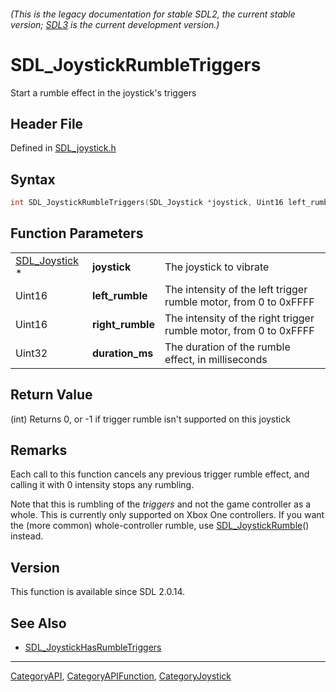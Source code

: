 ###### (This is the legacy documentation for stable SDL2, the current stable version; [SDL3](https://wiki.libsdl.org/SDL3/) is the current development version.)
# SDL_JoystickRumbleTriggers

Start a rumble effect in the joystick's triggers

## Header File

Defined in [SDL_joystick.h](https://github.com/libsdl-org/SDL/blob/SDL2/include/SDL_joystick.h)

## Syntax

```c
int SDL_JoystickRumbleTriggers(SDL_Joystick *joystick, Uint16 left_rumble, Uint16 right_rumble, Uint32 duration_ms);
```

## Function Parameters

|                                |                  |                                                                   |
| ------------------------------ | ---------------- | ----------------------------------------------------------------- |
| [SDL_Joystick](SDL_Joystick) * | **joystick**     | The joystick to vibrate                                           |
| Uint16                         | **left_rumble**  | The intensity of the left trigger rumble motor, from 0 to 0xFFFF  |
| Uint16                         | **right_rumble** | The intensity of the right trigger rumble motor, from 0 to 0xFFFF |
| Uint32                         | **duration_ms**  | The duration of the rumble effect, in milliseconds                |

## Return Value

(int) Returns 0, or -1 if trigger rumble isn't supported on this joystick

## Remarks

Each call to this function cancels any previous trigger rumble effect, and
calling it with 0 intensity stops any rumbling.

Note that this is rumbling of the _triggers_ and not the game controller as
a whole. This is currently only supported on Xbox One controllers. If you
want the (more common) whole-controller rumble, use
[SDL_JoystickRumble](SDL_JoystickRumble)() instead.

## Version

This function is available since SDL 2.0.14.

## See Also

- [SDL_JoystickHasRumbleTriggers](SDL_JoystickHasRumbleTriggers)

----
[CategoryAPI](CategoryAPI), [CategoryAPIFunction](CategoryAPIFunction), [CategoryJoystick](CategoryJoystick)

